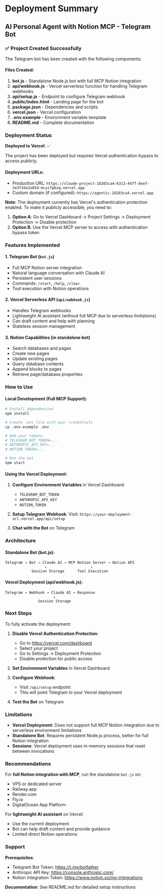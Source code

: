 # Deployment Summary

## AI Personal Agent with Notion MCP - Telegram Bot

### ✅ Project Created Successfully

The Telegram bot has been created with the following components:

#### Files Created:
1. **bot.js** - Standalone Node.js bot with full MCP Notion integration
2. **api/webhook.js** - Vercel serverless function for handling Telegram webhooks
3. **api/setup.js** - Endpoint to configure Telegram webhook
4. **public/index.html** - Landing page for the bot
5. **package.json** - Dependencies and scripts
6. **vercel.json** - Vercel configuration
7. **.env.example** - Environment variable template
8. **README.md** - Complete documentation

### Deployment Status

**Deployed to Vercel**: ✅

The project has been deployed but requires Vercel authentication bypass to access publicly.

#### Deployment URLs:
- Production URL: `https://claude-project-18203ca4-6313-447f-8eef-2e3f34a1e85d-mcyifpbzq.vercel.app`
- Custom domain (if configured): `https://agentic-18203ca4.vercel.app`

**Note**: The deployment currently has Vercel's authentication protection enabled. To make it publicly accessible, you need to:

1. **Option A**: Go to Vercel Dashboard → Project Settings → Deployment Protection → Disable protection
2. **Option B**: Use the Vercel MCP server to access with authentication bypass token

### Features Implemented

#### 1. **Telegram Bot** (`bot.js`)
- Full MCP Notion server integration
- Natural language conversation with Claude AI
- Persistent user sessions
- Commands: `/start`, `/help`, `/clear`
- Tool execution with Notion operations

#### 2. **Vercel Serverless API** (`api/webhook.js`)
- Handles Telegram webhooks
- Lightweight AI assistant (without full MCP due to serverless limitations)
- Can draft content and help with planning
- Stateless session management

#### 3. **Notion Capabilities** (in standalone bot)
- Search databases and pages
- Create new pages
- Update existing pages
- Query database contents
- Append blocks to pages
- Retrieve page/database properties

### How to Use

#### Local Development (Full MCP Support):
```bash
# Install dependencies
npm install

# Create .env file with your credentials
cp .env.example .env

# Add your tokens:
# TELEGRAM_BOT_TOKEN=...
# ANTHROPIC_API_KEY=...
# NOTION_TOKEN=...

# Run the bot
npm start
```

#### Using the Vercel Deployment:

1. **Configure Environment Variables** in Vercel Dashboard:
   - `TELEGRAM_BOT_TOKEN`
   - `ANTHROPIC_API_KEY`
   - `NOTION_TOKEN`

2. **Setup Telegram Webhook**:
   Visit: `https://your-deployment-url.vercel.app/api/setup`

3. **Chat with the Bot** on Telegram

### Architecture

#### Standalone Bot (bot.js):
```
Telegram → Bot → Claude AI → MCP Notion Server → Notion API
                  ↓                    ↓
            Session Storage      Tool Execution
```

#### Vercel Deployment (api/webhook.js):
```
Telegram → Webhook → Claude AI → Response
                      ↓
               Session Storage
```

### Next Steps

To fully activate the deployment:

1. **Disable Vercel Authentication Protection**:
   - Go to https://vercel.com/dashboard
   - Select your project
   - Go to Settings → Deployment Protection
   - Disable protection for public access

2. **Set Environment Variables** in Vercel Dashboard

3. **Configure Webhook**:
   - Visit `/api/setup` endpoint
   - This will point Telegram to your Vercel deployment

4. **Test the Bot** on Telegram

### Limitations

- **Vercel Deployment**: Does not support full MCP Notion integration due to serverless environment limitations
- **Standalone Bot**: Requires persistent Node.js process, better for full Notion integration
- **Sessions**: Vercel deployment uses in-memory sessions that reset between invocations

### Recommendations

For **full Notion integration with MCP**, run the standalone `bot.js` on:
- VPS or dedicated server
- Railway.app
- Render.com
- Fly.io
- DigitalOcean App Platform

For **lightweight AI assistant** on Vercel:
- Use the current deployment
- Bot can help draft content and provide guidance
- Limited direct Notion operations

### Support

**Prerequisites**:
- Telegram Bot Token: https://t.me/botfather
- Anthropic API Key: https://console.anthropic.com/
- Notion Integration Token: https://www.notion.so/my-integrations

**Documentation**: See README.md for detailed setup instructions
